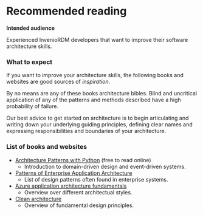 # Recommended reading

**Intended audience**

Experienced InvenioRDM developers that want to improve their software architecture skills.

### What to expect

If you want to improve your architecture skills, the following books and websites are good
sources of *inspiration*.

By no means are any of these books architecture bibles. Blind and
uncritical application of any of the patterns and methods described have a high probability
of failure.

Our best advice to get started on architecture is to begin articulating and writing down
your underlying guiding principles, defining clear names and expressing responsibilities and boundaries
of your architecture.

### List of books and websites

- [Architecture Patterns with Python](https://www.cosmicpython.com/book/preface.html) (free to read online)
    - Introduction to domain-driven design and event-driven systems.
- [Patterns of Enterprise Application Architecture](https://martinfowler.com/eaaCatalog/)
    - List of design patterns often found in enterprise systems.
- [Azure application architecture fundamentals](https://docs.microsoft.com/en-us/azure/architecture/guide/)
    - Overview over different architectual styles.
- [Clean architecture](https://www.amazon.com/Clean-Architecture-Craftsmans-Software-Structure/dp/0134494164)
    - Overview of fundamental design principles.

